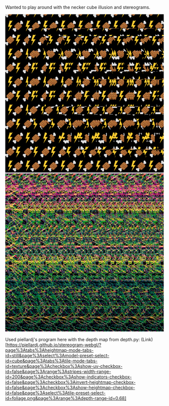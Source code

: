 Wanted to play around with the necker cube illusion and stereograms.

![alt text](https://github.com/bainro/necker/blob/main/bi_meat.png?raw=true)
![alt text](https://github.com/bainro/necker/blob/main/forcedbow.png?raw=true)

Used piellardj's program here with the depth map from depth.py: (Link)[https://piellardj.github.io/stereogram-webgl/?page%3Atabs%3Aheightmap-mode-tabs-id=still&page%3Aselect%3Amodel-preset-select-id=cube&page%3Atabs%3Atile-mode-tabs-id=texture&page%3Acheckbox%3Ashow-uv-checkbox-id=false&page%3Arange%3Astripes-width-range-id=200&page%3Acheckbox%3Ashow-indicators-checkbox-id=false&page%3Acheckbox%3Ainvert-heightmap-checkbox-id=false&page%3Acheckbox%3Ashow-heightmap-checkbox-id=false&page%3Aselect%3Atile-preset-select-id=foliage.png&page%3Arange%3Adepth-range-id=0.68]
